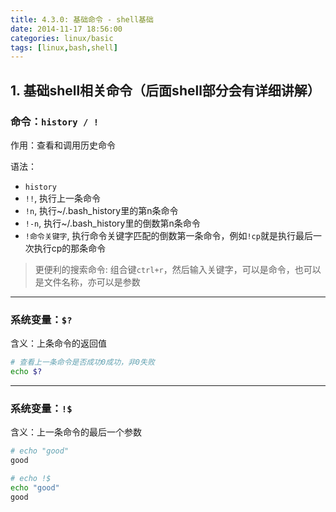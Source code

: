```yaml
---
title: 4.3.0: 基础命令 - shell基础
date: 2014-11-17 18:56:00
categories: linux/basic
tags: [linux,bash,shell]
---
```


## 1. 基础shell相关命令（后面shell部分会有详细讲解）

### 命令：`history / !` 
作用：查看和调用历史命令  

语法：  
- `history`
- `!!`, 执行上一条命令
- `!n`, 执行~/.bash_history里的第n条命令
- `!-n`, 执行~/.bash_history里的倒数第n条命令
- `!命令关键字`, 执行命令关键字匹配的倒数第一条命令，例如`!cp`就是执行最后一次执行cp的那条命令

> 更便利的搜索命令: 组合键`ctrl+r`，然后输入关键字，可以是命令，也可以是文件名称，亦可以是参数

----

### 系统变量：`$?`
含义：上条命令的返回值

``` bash
# 查看上一条命令是否成功0成功，非0失败
echo $?
```

----

### 系统变量：`!$`
含义：上一条命令的最后一个参数  

``` bash
# echo "good"
good

# echo !$
echo "good"
good
```
